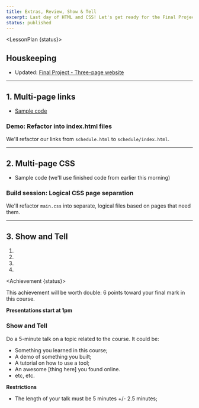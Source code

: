 ```yaml
---
title: Extras, Review, Show & Tell
excerpt: Last day of HTML and CSS! Let's get ready for the Final Project.
status: published
---
```

<script>
	import Homework from "$lib/components/Homework.svelte";
	import LessonPlan from "$lib/components/LessonPlan.svelte";
	import LabTime from "$lib/components/LabTime.svelte";
	import Achievement from "$lib/components/Achievement.svelte";
</script>

<LessonPlan {status}>

## Houskeeping
- Updated: [Final Project - Three-page website](/courses/cpnt-260/assessments/final-project)

---

## 1. Multi-page links
- [Sample code](https://github.com/sait-wbdv/dailies-w23/tree/main/2023-02-03-multi-pages/01-simple-three-page)

### Demo: Refactor into index.html files
We'll refactor our links from `schedule.html` to `schedule/index.html`.

---

## 2. Multi-page CSS
- Sample code (we'll use finished code from earlier this morning)

### Build session: Logical CSS page separation
We'll refactor `main.css` into separate, logical files based on pages that need them.

---

## 3. Show and Tell
1. 
2. 
3. 
4. 

</LessonPlan>


<Achievement {status}>

This achievement will be worth double: 6 points toward your final mark in this course.

**Presentations start at 1pm**

### Show and Tell
Do a 5-minute talk on a topic related to the course. It could be:
- Something you learned in this course;
- A demo of something you built;
- A tutorial on how to use a tool;
- An awesome [thing here] you found online.
- etc, etc.

**Restrictions**
- The length of your talk must be 5 minutes +/- 2.5 minutes;

</Achievement>